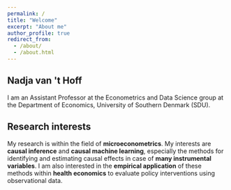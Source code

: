 ```yaml
---
permalink: /
title: "Welcome"
excerpt: "About me"
author_profile: true
redirect_from: 
  - /about/
  - /about.html
---
```


Nadja van 't Hoff
------
I am an Assistant Professor at the Econometrics and Data Science group at the Department of Economics, University of Southern Denmark (SDU).  



Research interests
------
My research is within the field of **microeconometrics**. My interests are **causal inference** and **causal machine learning**, especially the methods for identifying and estimating causal effects in case of **many instrumental variables**. I am also interested in the **empirical application** of these methods within **health economics** to evaluate policy interventions using observational data.


<!---
![Test image](images/mstile-150x150.png)
-->
